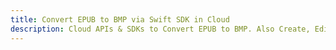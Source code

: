 ---title: Convert EPUB to BMP via Swift SDK in Clouddescription: Cloud APIs & SDKs to Convert EPUB to BMP. Also Create, Edit & Render Microsoft Word & OpenOffice documents in the Cloud.---